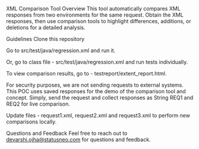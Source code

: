 XML Comparison Tool
Overview
This tool automatically compares XML responses from two environments for the same request. Obtain the XML responses, then use comparison tools to highlight differences, additions, or deletions for a detailed analysis.

Guidelines
Clone this repository

Go to src/test/java/regression.xml and run it.

Or, go to class file - src/test/java/regression.xml and run tests individually.

To view comparison results, go to - testreport/extent_report.html.

For security purposes, we are not sending requests to external systems. This POC uses saved responses for the demo of the comparison tool and concept. Simply, send the request and collect responses as String REQ1 and REQ2 for live comparison.

Update files - request1.xml, request2.xml and request3.xml to perform new comparisons locally.

Questions and Feedback
Feel free to reach out to devarshi.ojha@statusneo.com for questions and feedback.
